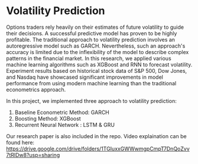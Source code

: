 # Volatility Prediction

Options traders rely heavily on their estimates of future volatility to guide their decisions. A successful predictive model has proven to be highly profitable. The traditional approach to volatility prediction involves an autoregressive model such as GARCH. Nevertheless, such an approach's accuracy is limited due to the inflexibility of the model to describe complex patterns in the financial market. In this research, we applied various machine learning algorithms such as XGBoost and RNN to forecast volatility. Experiment results based on historical stock data of S&P 500, Dow Jones, and Nasdaq have showcased significant improvements in model performance from using modern machine learning than the traditional econometrics approach.

In this project, we implemented three approach to volatility prediction:
1. Baseline Econometric Method: GARCH
2. Boosting Method: XGBoost
3. Recurrent Neural Network : LSTM & GRU

Our research paper is also included in the repo.
Video explaination can be found here: https://drive.google.com/drive/folders/1TGIuxxGWWwmgpCmpT7DnQoZvv7tRlDw8?usp=sharing
